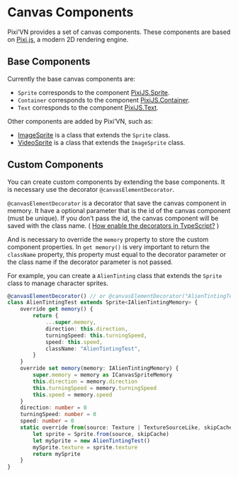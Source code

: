 # Canvas Components

Pixi’VN provides a set of canvas components. These components are based on [Pixi.js](https://pixijs.com/), a modern 2D rendering engine.

## Base Components

Currently the base canvas components are:

* `Sprite` corresponds to the component [PixiJS.Sprite](https://pixijs.com/8.x/examples/sprite/basic).
* `Container` corresponds to the component [PixiJS.Container](https://pixijs.com/8.x/examples/basic/container).
* `Text` corresponds to the component [PixiJS.Text](https://pixijs.com/8.x/examples/text/pixi-text).

Other components are added by Pixi’VN, such as:

* [ImageSprite](/start/canvas-images.md) is a class that extends the `Sprite` class.
* [VideoSprite](/start/canvas-videos.md) is a class that extends the `ImageSprite` class.

## Custom Components

You can create custom components by extending the base components. It is necessary use the decorator `@canvasElementDecorator`.

`@canvasElementDecorator` is a decorator that save the canvas component in memory. It have a optional parameter that is the id of the canvas component (must be unique). If you don't pass the id, the canvas component will be saved with the class name. ( [How enable the decorators in TypeScript?](/start/getting-started#how-enable-the-decorators-in-typescript) )

And is necessary to override the `memory` property to store the custom component properties.
In `get memory()` is very important to return the `className` property, this property must equal to the decorator parameter or the class name if the decorator parameter is not passed.

For example, you can create a `AlienTinting` class that extends the `Sprite` class to manage character sprites.

```typescript
@canvasElementDecorator() // or @canvasElementDecorator("AlienTintingTest")
class AlienTintingTest extends Sprite<IAlienTintingMemory> {
    override get memory() {
        return {
            ...super.memory,
            direction: this.direction,
            turningSpeed: this.turningSpeed,
            speed: this.speed,
            className: "AlienTintingTest",
        }
    }
    override set memory(memory: IAlienTintingMemory) {
        super.memory = memory as ICanvasSpriteMemory
        this.direction = memory.direction
        this.turningSpeed = memory.turningSpeed
        this.speed = memory.speed
    }
    direction: number = 0
    turningSpeed: number = 0
    speed: number = 0
    static override from(source: Texture | TextureSourceLike, skipCache?: boolean) {
        let sprite = Sprite.from(source, skipCache)
        let mySprite = new AlienTintingTest()
        mySprite.texture = sprite.texture
        return mySprite
    }
}
```
